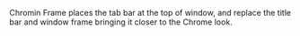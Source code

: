 Chromin Frame places the tab bar at the top of window, and replace the title bar and window frame bringing it closer to the Chrome look.